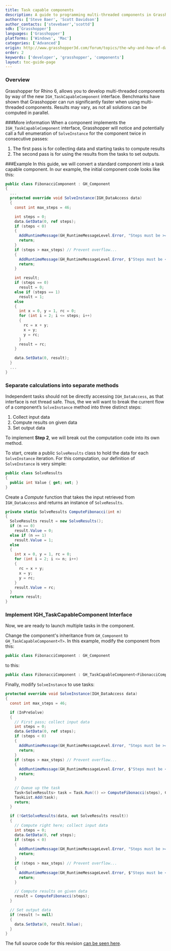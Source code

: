 ```yaml
---
title: Task capable components
description: A guide to programming multi-threaded components in Grasshopper
authors: ['Steve Baer', 'Scott Davidson']
author_contacts: ['stevebaer','scottd']
sdk: ['Grasshopper']
languages: ['Grasshopper']
platforms: ['Windows', 'Mac']
categories: ['Advanced']
origin: http://www.grasshopper3d.com/forum/topics/the-why-and-how-of-data-trees
order: 2
keywords: ['developer', 'grasshopper', 'components']
layout: toc-guide-page
---
```

### Overview
Grasshopper for Rhino 6, allows you to develop multi-threaded components by way of the new ```IGH_TaskCapableComponent``` interface. Benchmarks have shown that Grasshopper can run significantly faster when using multi-threaded components.  Results may vary, as not all solutions can be computed in parallel.

###More information
When a component implements the ```IGH_TaskCapableComponent``` interface, Grasshopper will notice and potentially call a full enumeration of ```SolveInstance``` for the component twice in consecutive passes:
1. The first pass is for collecting data and starting tasks to compute results
2. The second pass is for using the results from the tasks to set outputs.

###Example
In this guide, we will convert a standard component into a task capable component.  In our example, the initial component code looks like this:

```C#
public class FibonacciComponent : GH_Component
{
  ...
  protected override void SolveInstance(IGH_DataAccess data)
  {
    const int max_steps = 46;

    int steps = 0;
    data.GetData(0, ref steps);
    if (steps < 0)
    {
      AddRuntimeMessage(GH_RuntimeMessageLevel.Error, "Steps must be >= 0.");
      return;
    }
    if (steps > max_steps) // Prevent overflow...
    {
      AddRuntimeMessage(GH_RuntimeMessageLevel.Error, $"Steps must be <= {max_steps}.");
      return;
    }

    int result;
    if (steps == 0)
      result = 0;
    else if (steps == 1)
      result = 1;
    else
    {
      int x = 0, y = 1, rc = 0;
      for (int i = 2; i <= steps; i++)
      {
        rc = x + y;
        x = y;
        y = rc;
      }
      result = rc;
    }

    data.SetData(0, result);
  }
  ...  
}
```

### Separate calculations into separate methods

Independent tasks should not be directly accessing ```IGH_DataAccess```, as that interface is not thread safe. Thus, the we will want to break the current flow of a component’s ```SolveInstance``` method into three distinct steps:

1. Collect input data
1. Compute results on given data
1. Set output data

To implement **Step 2**, we will break out the computation code into its own method. 

To start, create a public ```SolveResults``` class to hold the data for each ```SolveInstance``` iteration. For this computation, our definition of ```SolveInstance``` is very simple:

```C#
public class SolveResults
{
  public int Value { get; set; }
}
```

Create a *Compute* function that takes the input retrieved from ```IGH_DataAccess``` and returns an instance of ```SolveResults```. 

```c#
private static SolveResults ComputeFibonacci(int n)
{
  SolveResults result = new SolveResults();
  if (n == 0)
    result.Value = 0;
  else if (n == 1)
    result.Value = 1;
  else
  {
    int x = 0, y = 1, rc = 0;
    for (int i = 2; i <= n; i++)
    {
      rc = x + y;
      x = y;
      y = rc;
    }
    result.Value = rc;
  }
  return result;
}
```

### Implement IGH_TaskCapableComponent Interface

Now, we are ready to launch multiple tasks in the component.

Change the component's inheritance from ```GH_Component``` to ```GH_TaskCapableComponent<T>```. In this example, modify the component from this:


```c#
public class FibonacciComponent : GH_Component
```
to this:
```c#
public class FibonacciComponent : GH_TaskCapableComponent<FibonacciComponent.SolveResults>
```

Finally, modify ```SolveInstance``` to use tasks:

```C#
protected override void SolveInstance(IGH_DataAccess data)
{
  const int max_steps = 46;

  if (InPreSolve)
  {
    // First pass; collect input data
    int steps = 0;
    data.GetData(0, ref steps);
    if (steps < 0)
    {
      AddRuntimeMessage(GH_RuntimeMessageLevel.Error, "Steps must be >= 0.");
      return;
    }
    if (steps > max_steps) // Prevent overflow...
    {
      AddRuntimeMessage(GH_RuntimeMessageLevel.Error, $"Steps must be <= {max_steps}."");
      return;
    }

    // Queue up the task
    Task<SolveResults> task = Task.Run(() => ComputeFibonacci(steps), CancelToken);
    TaskList.Add(task);
    return;
  }

  if (!GetSolveResults(data, out SolveResults result))
  {
    // Compute right here; collect input data
    int steps = 0;
    data.GetData(0, ref steps);
    if (steps < 0)
    {
      AddRuntimeMessage(GH_RuntimeMessageLevel.Error, "Steps must be >= 0.");
      return;
    }
    if (steps > max_steps) // Prevent overflow...
    {
      AddRuntimeMessage(GH_RuntimeMessageLevel.Error, $"Steps must be <= {max_steps}.");
      return;
    }

    // Compute results on given data
    result = ComputeFibonacci(steps);
  }

  // Set output data
  if (result != null)
  {
    data.SetData(0, result.Value);
  }
}
```

The full source code for this revision [can be seen here](https://github.com/mcneel/rhino-developer-samples/tree/6/grasshopper/cs/SampleGhTaskCapable).
